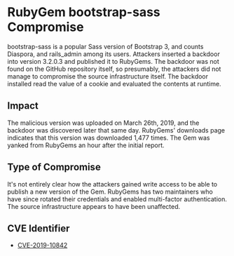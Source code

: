 # RubyGem bootstrap-sass Compromise

bootstrap-sass is a popular Sass version of Bootstrap 3, and counts Diaspora,
and rails_admin among its users. Attackers inserted a backdoor into version
3.2.0.3 and published it to RubyGems. The backdoor was not found on the GitHub
repository itself, so presumably, the attackers did not manage to compromise
the source infrastructure itself. The backdoor installed read the value of a
cookie and evaluated the contents at runtime.

## Impact

The malicious version was uploaded on March 26th, 2019, and the backdoor was
discovered later that same day. RubyGems' downloads page indicates that this
version was downloaded 1,477 times. The Gem was yanked from RubyGems an hour
after the initial report.

## Type of Compromise

It's not entirely clear how the attackers gained write access to be able to
publish a new version of the Gem. RubyGems has two maintainers who have since
rotated their credentials and enabled multi-factor authentication. The source
infrastructure appears to have been unaffected.

## CVE Identifier

- [CVE-2019-10842](https://nvd.nist.gov/vuln/detail/CVE-2019-10842)
